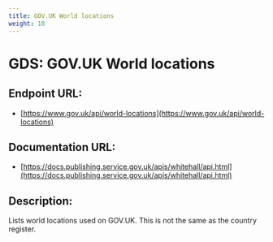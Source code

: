 ```yaml
---
title: GOV.UK World locations
weight: 10
---
```


# GDS: GOV.UK World locations

## Endpoint URL:
 - [https://www.gov.uk/api/world-locations](https://www.gov.uk/api/world-locations)

## Documentation URL:
 - [https://docs.publishing.service.gov.uk/apis/whitehall/api.html](https://docs.publishing.service.gov.uk/apis/whitehall/api.html)

## Description:
Lists world locations used on GOV.UK. This is not the same as the country register.


